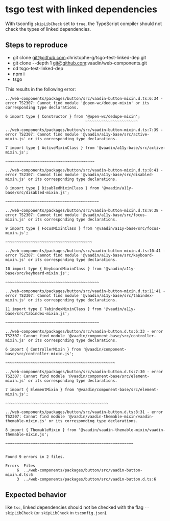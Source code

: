 # tsgo test with linked dependencies

With tsconfig `skipLibCheck` set to `true`, the TypeScript compiler should not check the types of linked dependencies.

## Steps to reproduce

- git clone <git@github.com>:christophe-g/tsgo-test-linked-dep.git
- git clone --depth 1 <git@github.com>:vaadin/web-components.git
- cd tsgo-test-linked-dep
- npm i
- tsgo

This results in the following error:

```
../web-components/packages/button/src/vaadin-button-mixin.d.ts:6:34 - error TS2307: Cannot find module '@open-wc/dedupe-mixin' or its corresponding type declarations.

6 import type { Constructor } from '@open-wc/dedupe-mixin';
                                   ~~~~~~~~~~~~~~~~~~~~~~~

../web-components/packages/button/src/vaadin-button-mixin.d.ts:7:39 - error TS2307: Cannot find module '@vaadin/a11y-base/src/active-mixin.js' or its corresponding type declarations.

7 import type { ActiveMixinClass } from '@vaadin/a11y-base/src/active-mixin.js';
                                        ~~~~~~~~~~~~~~~~~~~~~~~~~~~~~~~~~~~~~~~

../web-components/packages/button/src/vaadin-button-mixin.d.ts:8:41 - error TS2307: Cannot find module '@vaadin/a11y-base/src/disabled-mixin.js' or its corresponding type declarations.

8 import type { DisabledMixinClass } from '@vaadin/a11y-base/src/disabled-mixin.js';
                                          ~~~~~~~~~~~~~~~~~~~~~~~~~~~~~~~~~~~~~~~~~

../web-components/packages/button/src/vaadin-button-mixin.d.ts:9:38 - error TS2307: Cannot find module '@vaadin/a11y-base/src/focus-mixin.js' or its corresponding type declarations.

9 import type { FocusMixinClass } from '@vaadin/a11y-base/src/focus-mixin.js';
                                       ~~~~~~~~~~~~~~~~~~~~~~~~~~~~~~~~~~~~~~

../web-components/packages/button/src/vaadin-button-mixin.d.ts:10:41 - error TS2307: Cannot find module '@vaadin/a11y-base/src/keyboard-mixin.js' or its corresponding type declarations.

10 import type { KeyboardMixinClass } from '@vaadin/a11y-base/src/keyboard-mixin.js';
                                           ~~~~~~~~~~~~~~~~~~~~~~~~~~~~~~~~~~~~~~~~~

../web-components/packages/button/src/vaadin-button-mixin.d.ts:11:41 - error TS2307: Cannot find module '@vaadin/a11y-base/src/tabindex-mixin.js' or its corresponding type declarations.

11 import type { TabindexMixinClass } from '@vaadin/a11y-base/src/tabindex-mixin.js';
                                           ~~~~~~~~~~~~~~~~~~~~~~~~~~~~~~~~~~~~~~~~~

../web-components/packages/button/src/vaadin-button.d.ts:6:33 - error TS2307: Cannot find module '@vaadin/component-base/src/controller-mixin.js' or its corresponding type declarations.

6 import { ControllerMixin } from '@vaadin/component-base/src/controller-mixin.js';
                                  ~~~~~~~~~~~~~~~~~~~~~~~~~~~~~~~~~~~~~~~~~~~~~~~~

../web-components/packages/button/src/vaadin-button.d.ts:7:30 - error TS2307: Cannot find module '@vaadin/component-base/src/element-mixin.js' or its corresponding type declarations.

7 import { ElementMixin } from '@vaadin/component-base/src/element-mixin.js';
                               ~~~~~~~~~~~~~~~~~~~~~~~~~~~~~~~~~~~~~~~~~~~~~

../web-components/packages/button/src/vaadin-button.d.ts:8:31 - error TS2307: Cannot find module '@vaadin/vaadin-themable-mixin/vaadin-themable-mixin.js' or its corresponding type declarations.

8 import { ThemableMixin } from '@vaadin/vaadin-themable-mixin/vaadin-themable-mixin.js';
                                ~~~~~~~~~~~~~~~~~~~~~~~~~~~~~~~~~~~~~~~~~~~~~~~~~~~~~~~~


Found 9 errors in 2 files.

Errors  Files
     6  ../web-components/packages/button/src/vaadin-button-mixin.d.ts:6
     3  ../web-components/packages/button/src/vaadin-button.d.ts:6

```

## Expected behavior

like `tsc`, linked dependencies should not be checked with the flag `--skipLibCheck` (or `skipLibCheck` in `tsconfig.json`).
